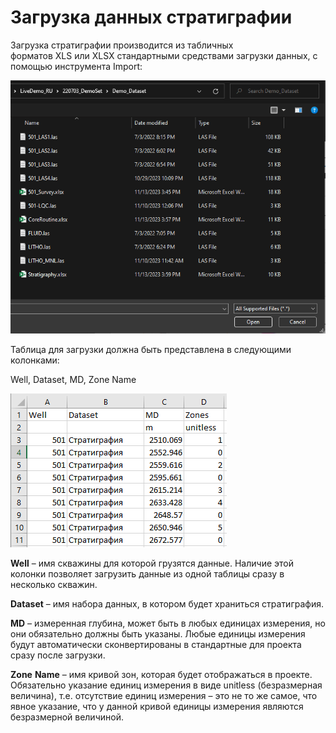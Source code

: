 # Загрузка данных стратиграфии

Загрузка стратиграфии производится из табличных форматов XLS или XLSX стандартными средствами загрузки данных, с помощью инструмента Import:

![](import_strat/Pasted%20image%2020240119165123.png)

Таблица для загрузки должна быть представлена в следующими колонками:

Well, Dataset, MD, Zone Name

![](import_strat/Pasted%20image%2020240119165207.png)

**Well** – имя скважины для которой грузятся данные. Наличие этой колонки позволяет загрузить данные из одной таблицы сразу в несколько скважин.

**Dataset** – имя набора данных, в котором будет храниться стратиграфия.

**MD** – измеренная глубина, может быть в любых единицах измерения, но они обязательно должны быть указаны. Любые единицы измерения будут автоматически сконвертированы в стандартные для проекта сразу после загрузки.

**Zone** **Name** – имя кривой зон, которая будет отображаться в проекте. Обязательно указание единиц измерения в виде unitless (безразмерная величина), т.е. отсутствие единиц измерения – это не то же самое, что явное указание, что у данной кривой единицы измерения являются безразмерной величиной.